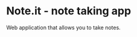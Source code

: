 # Note.it - note taking app

Web application that allows you to take notes.

<!-- TODO: Invite other devs from WDJ discord to contribute :) -->

<!-- TODO: Rework note creation cycle - go  custom "create modal" way. -->
<!-- TODO: Rework note list layout -->
<!-- TODO: Add error handling for invalid inputs -->
<!-- TODO: Add ability to do CRUD acctions on notes -->
<!-- TODO: Save notes in DB(browser or server) to presist them. -->
<!-- TODO: Allow only authed users to access the features -->
<!-- TODO: Add tech info about project to README -->
